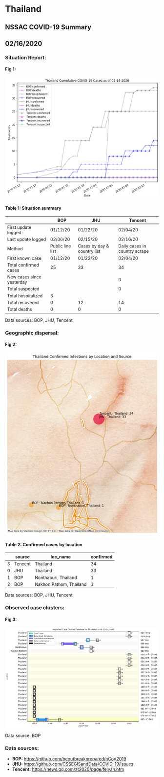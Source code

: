 # Thailand
## NSSAC COVID-19 Summary
## 02/16/2020



### Situation Report:
#### Fig 1:
![Thailand cases](../merged_histories/Thailand_merged_histories.png)

#### Table 1: Situation summary


|                           | BOP              | JHU                         | Tencent                       |
|---------------------------|------------------|-----------------------------|-------------------------------|
| First update logged       | 01/12/20         | 01/22/20                    | 02/04/20                      |
| Last update logged        | 02/06/20         | 02/15/20                    | 02/16/20                      |
| Method                    | Public line list | Cases by day & country list | Daily cases in country scrape |
| First known case          | 01/12/20         | 01/22/20                    | 02/04/20                      |
| Total confirmed cases     | 25               | 33                          | 34                            |
| New cases since yesterday |                  |                             | 0                             |
| Total suspected           |                  |                             | 0                             |
| Total hospitalized        | 3                |                             |                               |
| Total recovered           | 0                | 12                          | 14                            |
| Total deaths              | 0                | 0                           | 0                             |
Data sources: BOP, JHU, Tencent


### Geographic dispersal:
#### Fig 2:
![Thailand mapped](../case_locs/Thailand_case_locs.png)

#### Table 2: Confirmed cases by location


|    | source   | loc_name                |   confirmed |
|----|----------|-------------------------|-------------|
|  3 | Tencent  | Thailand                |          34 |
|  0 | JHU      | Thailand                |          33 |
|  1 | BOP      | Nonthaburi, Thailand    |           1 |
|  2 | BOP      | Nakhon Pathom, Thailand |           1 |

Data sources: BOP, JHU, Tencent


### Observed case clusters:
#### Fig 3:
![Thailand cases](../cluster_analysis/Thailand_imported_cases.png)



Data source: BOP


### Data sources:
* **BOP:** https://github.com/beoutbreakprepared/nCoV2019
* **JHU:** https://github.com/CSSEGISandData/COVID-19/issues
* **Tencent:** https://news.qq.com/zt2020/page/feiyan.htm